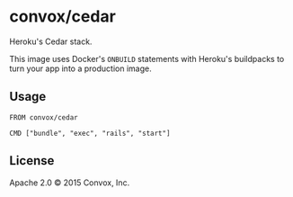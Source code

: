 # convox/cedar

Heroku's Cedar stack.

This image uses Docker's `ONBUILD` statements with Heroku's buildpacks to turn 
your app into a production image.

## Usage

    FROM convox/cedar

    CMD ["bundle", "exec", "rails", "start"]

## License

Apache 2.0 &copy; 2015 Convox, Inc.
